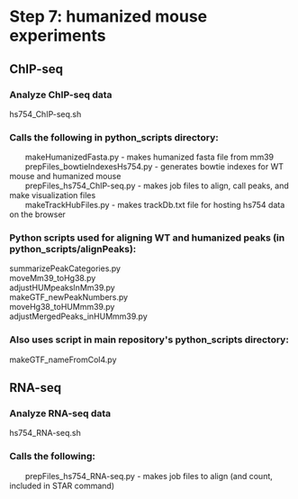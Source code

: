 # Step 7: humanized mouse experiments

## ChIP-seq

### Analyze ChIP-seq data
hs754_ChIP-seq.sh  

### Calls the following in python_scripts directory:  
&emsp;&emsp;makeHumanizedFasta.py - makes humanized fasta file from mm39  
&emsp;&emsp;prepFiles_bowtieIndexesHs754.py - generates bowtie indexes for WT mouse and humanized mouse  
&emsp;&emsp;prepFiles_hs754_ChIP-seq.py - makes job files to align, call peaks, and make visualization files  
&emsp;&emsp;makeTrackHubFiles.py - makes trackDb.txt file for hosting hs754 data on the browser

### Python scripts used for aligning WT and humanized peaks (in python_scripts/alignPeaks):

summarizePeakCategories.py  
moveMm39_toHg38.py  
adjustHUMpeaksInMm39.py  
makeGTF_newPeakNumbers.py  
moveHg38_toHUMmm39.py  
adjustMergedPeaks_inHUMmm39.py  

### Also uses script in main repository's python_scripts directory:
makeGTF_nameFromCol4.py

## RNA-seq

### Analyze RNA-seq data
hs754_RNA-seq.sh

### Calls the following:
&emsp;&emsp;prepFiles_hs754_RNA-seq.py - makes job files to align (and count, included in STAR command)

